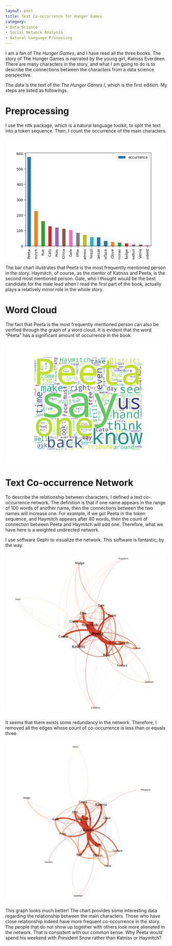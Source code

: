 ```yaml
---
layout: post
title: Text Co-occurrence for Hunger Games
category:
- Data Science
- Social Network Analysis
- Natural Language Processing
---
```


I am a fan of *The Hunger Games*, and I have read all the three books. The story of The Hunger Games is narrated by the young girl, Katniss Everdeen. There are many characters in the story, and what I am going to do is to describe the connections between the characters from a data science perspective.

The data is the text of the *The Hunger Games I*, which is the first edition. My steps are listed as followings.

# Preprocessing
I use the nltk package, which is a natural language toolkit, to split the text into a token sequence. Then, I count the occurrence of the main characters.

<img src = "/figures/Text-Co-Occurrence-For-Hunger-Games/characters_occurrence.png" alt = "Characters Occurrence">

The bar chart illustrates that Peeta is the most frequently mentioned person in the story. Haymitch, of course, as the mentor of Katniss and Peeta, is the second most mentioned person. Gale, who I thought would be the best candidate for the male lead when I read the first part of the book, actually plays a relatively minor role in the whole story.

# Word Cloud
The fact that Peeta is the most frequently mentioned person can also be verified through the graph of a word cloud. It is evident that the word “Peeta” has a significant amount of occurrence in the book.

<img src = "/figures/Text-Co-Occurrence-For-Hunger-Games/word_cloud.png" alt = "Word Cloud">

# Text Co-occurrence Network
To describe the relationship between characters, I defined a text co-occurrence network. The definition is that if one name appears in the range of 100 words of another name, then the connections between the two names will increase one. For example, if we got Peeta in the token sequence, and Haymitch appears after 80 words, then the count of connection between Peeta and Haymitch will add one. Therefore, what we have here is a weighted undirected network.

I use software Gephi to visualize the network. This software is fantastic, by the way.

<img src = "/figures/Text-Co-Occurrence-For-Hunger-Games/network_graph.png" alt = "Network Graph">

It seems that there exists some redundancy in the network. Therefore, I removed all the edges whose count of co-occurrence is less than or equals three.

<img src = "/figures/Text-Co-Occurrence-For-Hunger-Games/network_graph_greater_than_three.png" alt = "Network Graph">

This graph looks much better! The chart provides some interesting data regarding the relationship between the main characters. Those who have close relationship indeed have more frequent co-occurrence in the story. The people that do not show up together with others look more alienated in the network. That is consistent with our common sense. Why Peeta would spend his weekend with President Snow rather than Katniss or Haymitch?
